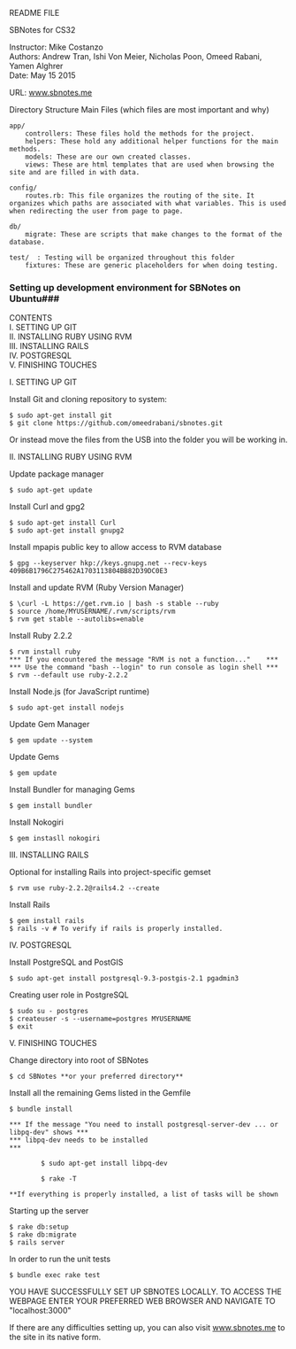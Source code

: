 README FILE

SBNotes for CS32

Instructor: Mike Costanzo  
Authors: Andrew Tran, Ishi Von Meier, Nicholas Poon, Omeed Rabani, Yamen Alghrer  
Date: May 15 2015  

URL: www.sbnotes.me  


Directory Structure Main Files (which files are most important and why)  
	
	app/  
		controllers: These files hold the methods for the project.  
		helpers: These hold any additional helper functions for the main methods.  
		models: These are our own created classes.  
		views: These are html templates that are used when browsing the site and are filled in with data.  
	
	config/  
		routes.rb: This file organizes the routing of the site. It organizes which paths are associated with what variables. This is used when redirecting the user from page to page.  

	db/
		migrate: These are scripts that make changes to the format of the database.  

	test/  : Testing will be organized throughout this folder  
		fixtures: These are generic placeholders for when doing testing.  

	


### Setting up development environment for SBNotes on Ubuntu###




CONTENTS  
I.		SETTING UP GIT  
II.		INSTALLING RUBY USING RVM  
III.	INSTALLING RAILS  
IV.		POSTGRESQL  
V.		FINISHING TOUCHES  





I.	SETTING UP GIT

Install Git and cloning repository to system:
	
	$ sudo apt-get install git
	$ git clone https://github.com/omeedrabani/sbnotes.git

Or instead move the files from the USB into the folder you will be working in.



II.	INSTALLING RUBY USING RVM

Update package manager

	$ sudo apt-get update


Install Curl and gpg2

	$ sudo apt-get install Curl
	$ sudo apt-get install gnupg2


Install mpapis public key to allow access to RVM database

	$ gpg --keyserver hkp://keys.gnupg.net --recv-keys 409B6B1796C275462A1703113804BB82D39DC0E3


Install and update RVM (Ruby Version Manager)

	$ \curl -L https://get.rvm.io | bash -s stable --ruby
	$ source /home/MYUSERNAME/.rvm/scripts/rvm
	$ rvm get stable --autolibs=enable


Install Ruby 2.2.2

	$ rvm install ruby
	*** If you encountered the message "RVM is not a function..." 	 ***
	***	Use the command "bash --login" to run console as login shell ***
	$ rvm --default use ruby-2.2.2


Install Node.js (for JavaScript runtime)

	$ sudo apt-get install nodejs


Update Gem Manager

	$ gem update --system


Update Gems

	$ gem update


Install Bundler for managing Gems

	$ gem install bundler


Install Nokogiri 

	$ gem instasll nokogiri





III. INSTALLING RAILS

Optional for installing Rails into project-specific gemset

	$ rvm use ruby-2.2.2@rails4.2 --create

Install Rails

	$ gem install rails
	$ rails -v # To verify if rails is properly installed.  





IV.	POSTGRESQL

Install PostgreSQL and PostGIS

	$ sudo apt-get install postgresql-9.3-postgis-2.1 pgadmin3

Creating user role in PostgreSQL

	$ sudo su - postgres
	$ createuser -s --username=postgres MYUSERNAME
	$ exit





V.	FINISHING TOUCHES

Change directory into root of SBNotes

	$ cd SBNotes **or your preferred directory**

Install all the remaining Gems listed in the Gemfile

	$ bundle install

	*** If the message "You need to install postgresql-server-dev ... or libpq-dev" shows ***
	*** libpq-dev needs to be installed													  ***

			$ sudo apt-get install libpq-dev

			$ rake -T 

	**If everything is properly installed, a list of tasks will be shown

Starting up the server

	$ rake db:setup
	$ rake db:migrate
	$ rails server

In order to run the unit tests  

	$ bundle exec rake test




YOU HAVE SUCCESSFULLY SET UP SBNOTES LOCALLY. TO ACCESS THE WEBPAGE 
ENTER YOUR PREFERRED WEB BROWSER AND NAVIGATE TO "localhost:3000" 

If there are any difficulties setting up, you can also visit www.sbnotes.me to the site in its native form.